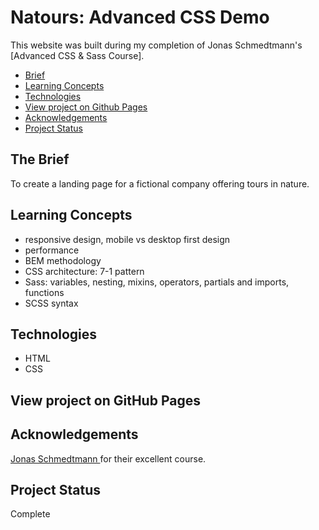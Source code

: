 # Natours: Advanced CSS Demo

This website was built during my completion of Jonas Schmedtmann's [Advanced CSS & Sass Course].

- [Brief](#the-brief)
- [Learning Concepts](#learning-concepts)
- [Technologies](#technologies)
- [View project on Github Pages](#view-project-on-github-pages)
- [Acknowledgements](#acknowledgements)
- [Project Status](#project-status)

## The Brief

To create a landing page for a fictional company offering tours in nature.

## Learning Concepts

- responsive design, mobile vs desktop first design
- performance
- BEM methodology
- CSS architecture: 7-1 pattern
- Sass: variables, nesting, mixins, operators, partials and imports, functions
- SCSS syntax


## Technologies

- HTML
- CSS

## View project on GitHub Pages



## Acknowledgements

[Jonas Schmedtmann ](https://www.udemy.com/course/advanced-css-and-sass/) for their excellent course. 

## Project Status

Complete
